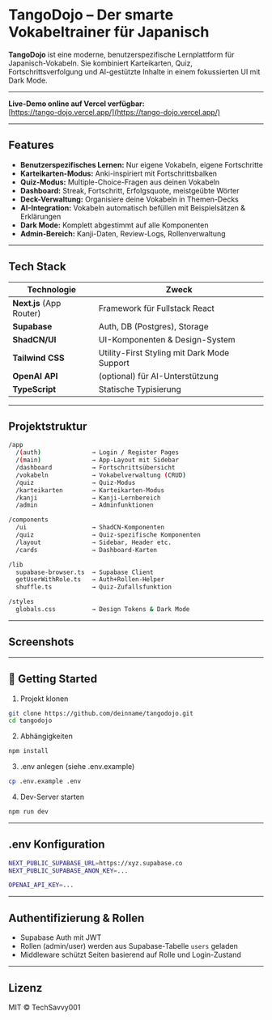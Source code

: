 # TangoDojo – Der smarte Vokabeltrainer für Japanisch

**TangoDojo** ist eine moderne, benutzerspezifische Lernplattform für Japanisch-Vokabeln. Sie kombiniert Karteikarten, Quiz, Fortschrittsverfolgung und AI-gestützte Inhalte in einem fokussierten UI mit Dark Mode.

---

**Live-Demo online auf Vercel verfügbar:**  
[https://tango-dojo.vercel.app/](https://tango-dojo.vercel.app/)

---

## Features

- **Benutzerspezifisches Lernen:** Nur eigene Vokabeln, eigene Fortschritte
- **Karteikarten-Modus:** Anki-inspiriert mit Fortschrittsbalken
- **Quiz-Modus:** Multiple-Choice-Fragen aus deinen Vokabeln
- **Dashboard:** Streak, Fortschritt, Erfolgsquote, meistgeübte Wörter
- **Deck-Verwaltung:** Organisiere deine Vokabeln in Themen-Decks
- **AI-Integration:** Vokabeln automatisch befüllen mit Beispielsätzen & Erklärungen
- **Dark Mode:** Komplett abgestimmt auf alle Komponenten
- **Admin-Bereich:** Kanji-Daten, Review-Logs, Rollenverwaltung

---

## Tech Stack

| Technologie              | Zweck                                       |
| ------------------------ | ------------------------------------------- |
| **Next.js** (App Router) | Framework für Fullstack React               |
| **Supabase**             | Auth, DB (Postgres), Storage                |
| **ShadCN/UI**            | UI-Komponenten & Design-System              |
| **Tailwind CSS**         | Utility-First Styling mit Dark Mode Support |
| **OpenAI API**           | (optional) für AI-Unterstützung             |
| **TypeScript**           | Statische Typisierung                       |

---

## Projektstruktur

```bash
/app
  /(auth)              → Login / Register Pages
  /(main)              → App-Layout mit Sidebar
  /dashboard           → Fortschrittsübersicht
  /vokabeln            → Vokabelverwaltung (CRUD)
  /quiz                → Quiz-Modus
  /karteikarten        → Karteikarten-Modus
  /kanji               → Kanji-Lernbereich
  /admin               → Adminfunktionen

/components
  /ui                  → ShadCN-Komponenten
  /quiz                → Quiz-spezifische Komponenten
  /layout              → Sidebar, Header etc.
  /cards               → Dashboard-Karten

/lib
  supabase-browser.ts  → Supabase Client
  getUserWithRole.ts   → Auth+Rollen-Helper
  shuffle.ts           → Quiz-Zufallsfunktion

/styles
  globals.css          → Design Tokens & Dark Mode
```

---

## Screenshots

---

## 🔧 Getting Started

1. Projekt klonen

```bash
git clone https://github.com/deinname/tangodojo.git
cd tangodojo
```

2. Abhängigkeiten

```bash
npm install
```

3. .env anlegen (siehe .env.example)

```bash
cp .env.example .env
```

4. Dev-Server starten

```bash
npm run dev
```

---

## .env Konfiguration

```bash
NEXT_PUBLIC_SUPABASE_URL=https://xyz.supabase.co
NEXT_PUBLIC_SUPABASE_ANON_KEY=...

OPENAI_API_KEY=...
```

---

## Authentifizierung & Rollen

- Supabase Auth mit JWT
- Rollen (admin/user) werden aus Supabase-Tabelle `users` geladen
- Middleware schützt Seiten basierend auf Rolle und Login-Zustand

---

## Lizenz

MIT © TechSavvy001
